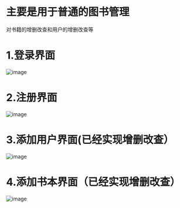 # 主要是用于普通的图书管理
对书籍的增删改查和用户的增删改查等
# 1.登录界面
![image](https://github.com/pipixixi233/bookDemo/assets/94290561/f8b512dd-735a-49bb-ae71-8c28efd0baee)
# 2.注册界面
![image](https://github.com/pipixixi233/bookDemo/assets/94290561/c0e95d45-486b-4c4c-a8ed-429960a1cbc4)
# 3.添加用户界面(已经实现增删改查）
![image](https://github.com/pipixixi233/bookDemo/assets/94290561/70be9f8d-ace3-47d1-8d90-5f3d98d6262d)
# 4.添加书本界面（已经实现增删改查）
![image](https://github.com/pipixixi233/bookDemo/assets/94290561/cdfdf104-c332-4cad-8be8-79fb62fca16f)

